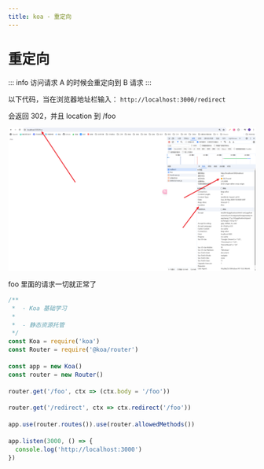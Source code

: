 ```yaml
---
title: koa - 重定向
---
```


# 重定向

::: info
访问请求 A 的时候会重定向到 B 请求
:::

以下代码，当在浏览器地址栏输入： `http://localhost:3000/redirect`

会返回 302，并且 location 到 /foo

![01](./img/redirect/01.png)

foo 里面的请求一切就正常了

```js
/**
 *  - Koa 基础学习
 *
 *  - 静态资源托管
 */
const Koa = require('koa')
const Router = require('@koa/router')

const app = new Koa()
const router = new Router()

router.get('/foo', ctx => (ctx.body = '/foo'))

router.get('/redirect', ctx => ctx.redirect('/foo'))

app.use(router.routes()).use(router.allowedMethods())

app.listen(3000, () => {
  console.log('http://localhost:3000')
})
```
